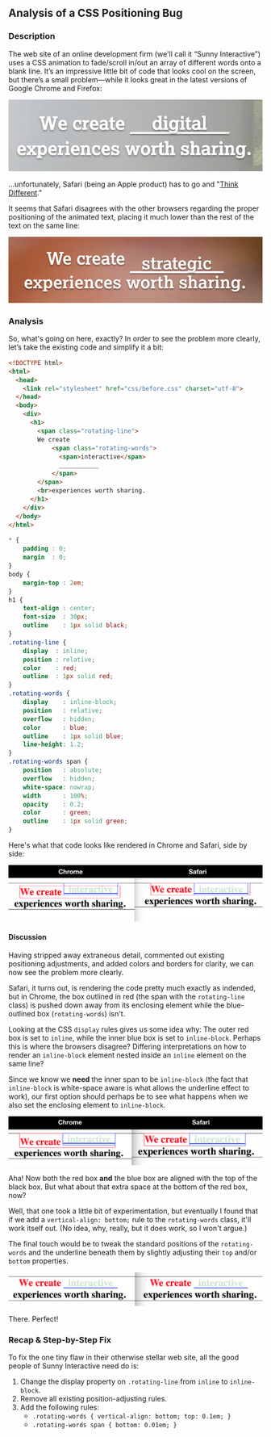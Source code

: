 ## Analysis of a CSS Positioning Bug
### Description
The web site of an online development firm (we'll call it “Sunny Interactive”) uses a CSS animation to fade/scroll in/out an array of different words onto a blank line. It’s an impressive little bit of code that looks cool on the screen, but there’s a small problem—while it looks great in the latest versions of Google Chrome and Firefox:

![](images/chrome-max-width-768.png)

...unfortunately, Safari (being an Apple product) has to go and "[Think Different](https://youtu.be/tjgtLSHhTPg)."

It seems that Safari disagrees with the other browsers regarding the proper positioning of the animated text, placing it much lower than the rest of the text on the same line:

![](images/safari-desktop-original-code.png)

### Analysis
So, what's going on here, exactly? In order to see the problem more clearly, let’s take the existing code and simplify it a bit:

```html
<!DOCTYPE html>
<html>
  <head>
    <link rel="stylesheet" href="css/before.css" charset="utf-8">
  </head>
  <body>
    <div>
      <h1>
      	<span class="rotating-line">
      	We create
      		<span class="rotating-words">
      		  <span>interactive</span>
      		  ___________
      		</span>
      	</span>
      	<br>experiences worth sharing.
      </h1>
    </div>
  </body>
</html>
```
```css
* {
	padding : 0;
	margin  : 0;
}
body {
	margin-top : 2em;
}
h1 {
	text-align : center;
	font-size  : 30px;
	outline    : 1px solid black;
}
.rotating-line {
	display  : inline;
	position : relative;
	color    : red;
	outline  : 1px solid red;
}
.rotating-words {
	display    : inline-block;
	position   : relative;
	overflow   : hidden;
	color      : blue;
	outline    : 1px solid blue;
	line-height: 1.2;
}
.rotating-words span {
	position   : absolute;
	overflow   : hidden;
	white-space: nowrap;
	width      : 100%;
	opacity    : 0.2;
	color      : green;
	outline    : 1px solid green;
}
```

Here's what that code looks like rendered in Chrome and Safari, side by side:

![](images/comparison.png)

#### Discussion
Having stripped away extraneous detail, commented out existing positioning adjustments, and added colors and borders for clarity, we can now see the problem more clearly.

Safari, it turns out, is rendering the code pretty much exactly as indended, but in Chrome, the box outlined in red (the span with the `rotating-line` class) is pushed down away from its enclosing element while the blue-outlined box (`rotating-words`) isn't.

Looking at the CSS `display` rules gives us some idea why: The outer red box is set to `inline`, while the inner blue box is set to `inline-block`. Perhaps this is where the browsers disagree? Differing interpretations on how to render an `inline-block` element nested inside an `inline` element on the same line?

Since we know we **need** the inner span to be `inline-block` (the fact that `inline-block` is white-space aware is what allows the underline effect to work), our first option should perhaps be to see what happens when we also set the enclosing element to `inline-block`.

![](images/comparison-2.png)

Aha! Now both the red box **and** the blue box are aligned with the top of the black box. But what about that extra space at the bottom of the red box, now?

Well, that one took a little bit of experimentation, but eventually I found that if we add a `vertical-align: bottom;` rule to the `rotating-words` class, it'll work itself out. (No idea, why, really, but it does work, so I won't argue.)

The final touch would be to tweak the standard positions of the `rotating-words` and the underline beneath them by slightly adjusting their `top` and/or `bottom` properties.

![](images/comparison-3.png)

There. Perfect!

### Recap & Step-by-Step Fix
To fix the one tiny flaw in their otherwise stellar web site, all the good people of Sunny Interactive need do is:

1. Change the display property on `.rotating-line` from `inline` to `inline-block`.
2. Remove all existing position-adjusting rules.
3. Add the following rules:
	- `.rotating-words { vertical-align: bottom; top: 0.1em; }`
	- `.rotating-words span { bottom: 0.01em; }`
